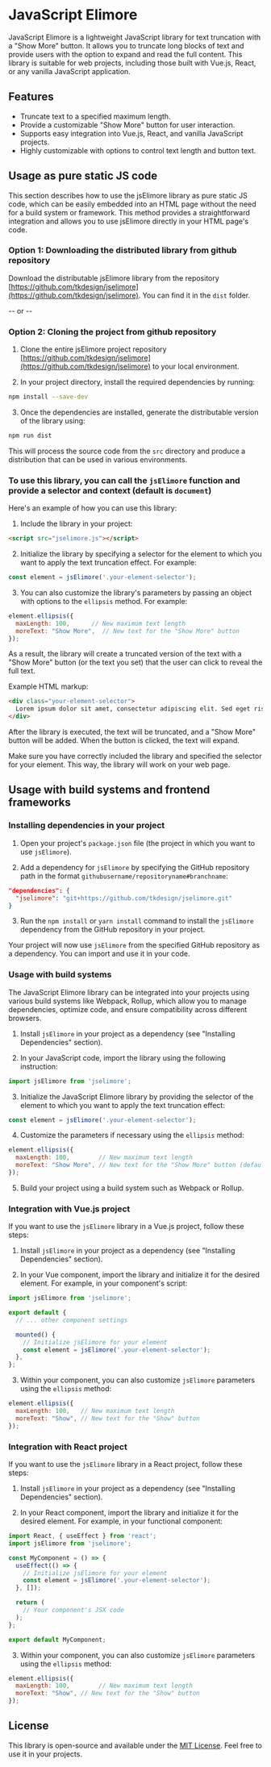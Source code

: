 ﻿# JavaScript Elimore

JavaScript Elimore is a lightweight JavaScript library for text truncation with a "Show More" button. It allows you to truncate long blocks of text and provide users with the option to expand and read the full content. This library is suitable for web projects, including those built with Vue.js, React, or any vanilla JavaScript application.

## Features

- Truncate text to a specified maximum length.
- Provide a customizable "Show More" button for user interaction.
- Supports easy integration into Vue.js, React, and vanilla JavaScript projects.
- Highly customizable with options to control text length and button text.

## Usage as pure static JS code

This section describes how to use the jsElimore library as pure static JS code, which can be easily embedded into an HTML page without the need for a build system or framework. This method provides a straightforward integration and allows you to use jsElimore directly in your HTML page's code.

### Option 1: Downloading the distributed library from github repository

Download the distributable jsElimore library from the repository [https://github.com/tkdesign/jselimore](https://github.com/tkdesign/jselimore). You can find it in the `dist` folder.

-- or --

### Option 2: Cloning the project from github repository

1. Clone the entire jsElimore project repository [https://github.com/tkdesign/jselimore](https://github.com/tkdesign/jselimore) to your local environment.

2. In your project directory, install the required dependencies by running:

```bash
npm install --save-dev
```

3. Once the dependencies are installed, generate the distributable version of the library using:

```bash
npm run dist
```

This will process the source code from the `src` directory and produce a distribution that can be used in various environments.

### To use this library, you can call the `jsElimore` function and provide a selector and context (default is `document`)

Here's an example of how you can use this library:

1.  Include the library in your project:

```html
<script src="jselimore.js"></script>
```

2.  Initialize the library by specifying a selector for the element to which you want to apply the text truncation effect. For example:

```javascript
const element = jsElimore('.your-element-selector');
```

3.  You can also customize the library's parameters by passing an object with options to the `ellipsis` method. For example:

```javascript
element.ellipsis({
  maxLength: 100,      // New maximum text length
  moreText: "Show More",  // New text for the "Show More" button
});
```

As a result, the library will create a truncated version of the text with a "Show More" button (or the text you set) that the user can click to reveal the full text.

Example HTML markup:

```html
<div class="your-element-selector">
  Lorem ipsum dolor sit amet, consectetur adipiscing elit. Sed eget risus a felis vehicula luctus ac eu justo.
</div>
```

After the library is executed, the text will be truncated, and a "Show More" button will be added. When the button is clicked, the text will expand.

Make sure you have correctly included the library and specified the selector for your element. This way, the library will work on your web page.

## Usage with build systems and frontend frameworks

### Installing dependencies in your project

1.  Open your project's `package.json` file (the project in which you want to use `jsElimore`).

2.  Add a dependency for `jsElimore` by specifying the GitHub repository path in the format `githubusername/repositoryname#branchname`:

```json
"dependencies": {
  "jselimore": "git+https://github.com/tkdesign/jselimore.git"
}
```

3.  Run the `npm install` or `yarn install` command to install the `jsElimore` dependency from the GitHub repository in your project.

Your project will now use `jsElimore` from the specified GitHub repository as a dependency. You can import and use it in your code.

### Usage with build systems

The JavaScript Elimore library can be integrated into your projects using various build systems like Webpack, Rollup, which allow you to manage dependencies, optimize code, and ensure compatibility across different browsers.

1.  Install `jsElimore` in your project as a dependency (see "Installing Dependencies" section).

2.  In your JavaScript code, import the library using the following instruction:

```javascript
import jsElimore from 'jselimore';
```

3.  Initialize the JavaScript Elimore library by providing the selector of the element to which you want to apply the text truncation effect:

```javascript
const element = jsElimore('.your-element-selector');
```

4.  Customize the parameters if necessary using the `ellipsis` method:

```javascript
element.ellipsis({
  maxLength: 100,        // New maximum text length
  moreText: "Show More", // New text for the "Show More" button (defaults to "...")
});
```

5.  Build your project using a build system such as Webpack or Rollup.

### Integration with Vue.js project

If you want to use the `jsElimore` library in a Vue.js project, follow these steps:

1.  Install `jsElimore` in your project as a dependency (see "Installing Dependencies" section).

2.  In your Vue component, import the library and initialize it for the desired element. For example, in your component's script:

```javascript
import jsElimore from 'jselimore';

export default {
  // ... other component settings

  mounted() {
    // Initialize jsElimore for your element
    const element = jsElimore('.your-element-selector');
  },
};
```

3.  Within your component, you can also customize `jsElimore` parameters using the `ellipsis` method:

```javascript
element.ellipsis({
  maxLength: 100,   // New maximum text length
  moreText: "Show", // New text for the "Show" button
});
```

### Integration with React project

If you want to use the `jsElimore` library in a React project, follow these steps:

1.  Install `jsElimore` in your project as a dependency (see "Installing Dependencies" section).

2.  In your React component, import the library and initialize it for the desired element. For example, in your functional component:

```javascript
import React, { useEffect } from 'react';
import jsElimore from 'jselimore';

const MyComponent = () => {
  useEffect(() => {
    // Initialize jsElimore for your element
    const element = jsElimore('.your-element-selector');
  }, []);

  return (
    // Your component's JSX code
  );
};

export default MyComponent;
```

3.  Within your component, you can also customize `jsElimore` parameters using the `ellipsis` method:

```javascript
element.ellipsis({
  maxLength: 100,        // New maximum text length
  moreText: "Show", // New text for the "Show" button
});
```

## License

This library is open-source and available under the [MIT License](readme.md). Feel free to use it in your projects.